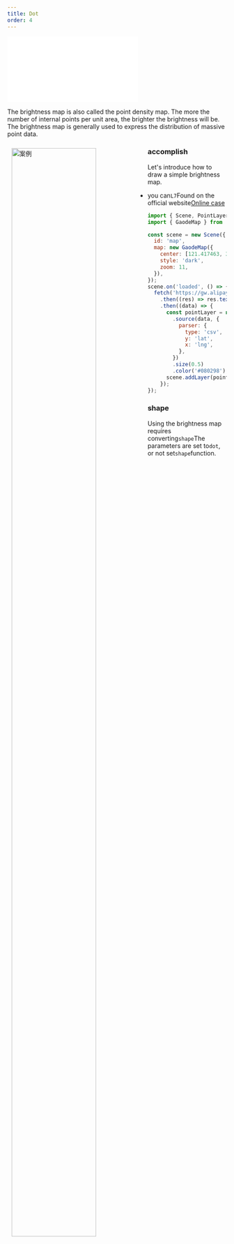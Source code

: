 ```yaml
---
title: Dot
order: 4
---
```


<embed src="@/docs/api/common/style.md"></embed>

The brightness map is also called the point density map. The more the number of internal points per unit area, the brighter the brightness will be. The brightness map is generally used to express the distribution of massive point data.

<div>
  <div style="width:60%;float:left; margin: 10px;">
    <img  width="80%" alt="案例" src='https://gw.alipayobjects.com/mdn/antv_site/afts/img/A*xr8BQouXGvoAAAAAAAAAAABkARQnAQ'>
  </div>
</div>

### accomplish

Let's introduce how to draw a simple brightness map.

- you can`L7`Found on the official website[Online case](/examples/gallery/basic#normal)

```javascript
import { Scene, PointLayer } from '@antv/l7';
import { GaodeMap } from '@antv/l7-maps';

const scene = new Scene({
  id: 'map',
  map: new GaodeMap({
    center: [121.417463, 31.215175],
    style: 'dark',
    zoom: 11,
  }),
});
scene.on('loaded', () => {
  fetch('https://gw.alipayobjects.com/os/rmsportal/BElVQFEFvpAKzddxFZxJ.txt')
    .then((res) => res.text())
    .then((data) => {
      const pointLayer = new PointLayer({})
        .source(data, {
          parser: {
            type: 'csv',
            y: 'lat',
            x: 'lng',
          },
        })
        .size(0.5)
        .color('#080298');
      scene.addLayer(pointLayer);
    });
});
```

### shape

Using the brightness map requires converting`shape`The parameters are set to`dot`, or not set`shape`function.
